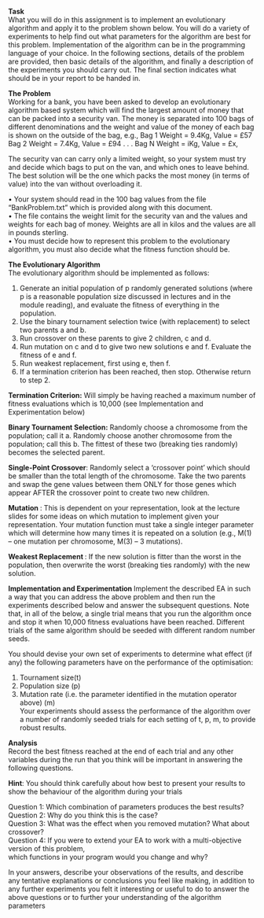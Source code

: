 <b>Task <br /></b>
What you will do in this assignment is to implement an evolutionary algorithm and apply it to the 
problem shown below. You will do a variety of experiments to help find out what parameters for the 
algorithm are best for this problem. Implementation of the algorithm can be in the programming 
language of your choice. In the following sections, details of the problem are provided, then basic details 
of the algorithm, and finally a description of the experiments you should carry out. The final section 
indicates what should be in your report to be handed in. 

<strong>The Problem</strong><br/>
Working for a bank, you have been asked to develop an evolutionary algorithm based system which will 
find the largest amount of money that can be packed into a security van. The money is separated into 
100 bags of different denominations and the weight and value of the money of each bag is shown on 
the outside of the bag, e.g., 
Bag 1 Weight = 9.4Kg, Value = £57
Bag 2 Weight = 7.4Kg, Value = £94
. 
. 
. 
Bag N Weight = iKg, Value = £x, </br>

The security van can carry only a limited weight, so your system must try and decide which bags to put 
on the van, and which ones to leave behind. The best solution will be the one which packs the most 
money (in terms of value) into the van without overloading it. </br>

• Your system should read in the 100 bag values from the file “BankProblem.txt” which is 
provided along with this document. </br>
• The file contains the weight limit for the security van and the values and weights for each 
bag of money. Weights are all in kilos and the values are all in pounds sterling. </br>
• You must decide how to represent this problem to the evolutionary algorithm, you must 
also decide what the fitness function should be. </br>

<strong> The Evolutionary Algorithm </strong><br/>
The evolutionary algorithm should be implemented as follows: 
1. Generate an initial population of p randomly generated solutions (where p is a reasonable 
population size discussed in lectures and in the module reading), and evaluate the fitness of 
everything in the population. 
2. Use the binary tournament selection twice (with replacement) to select two parents a and b. 
3. Run crossover on these parents to give 2 children, c and d. 
4. Run mutation on c and d to give two new solutions e and f. Evaluate the fitness of e and f. 
5. Run weakest replacement, first using e, then f. 
6. If a termination criterion has been reached, then stop. Otherwise return to step 2. 

<strong>Termination Criterion:</strong> Will simply be having reached a maximum number of fitness evaluations which 
is 10,000 (see Implementation and Experimentation below) </br>

<strong>Binary Tournament Selection:</strong> Randomly choose a chromosome from the population; call it a. Randomly 
choose another chromosome from the population; call this b. The fittest of these two (breaking ties 
randomly) becomes the selected parent. </br>

<strong>Single-Point Crossover</strong>: Randomly select a ‘crossover point’ which should be smaller than the total 
length of the chromosome. Take the two parents and swap the gene values between them ONLY for 
those genes which appear AFTER the crossover point to create two new children. </br>

<strong>Mutation </strong>: This is dependent on your representation, look at the lecture slides for some ideas on which 
mutation to implement given your representation. Your mutation function must take a single integer 
parameter which will determine how many times it is repeated on a solution (e.g., M(1) – one 
mutation per chromosome, M(3) – 3 mutations). </br>

<strong>Weakest Replacement </strong>: If the new solution is fitter than the worst in the population, then overwrite the 
worst (breaking ties randomly) with the new solution. </br>

<strong>Implementation and Experimentation </strong>
Implement the described EA in such a way that you can address the above problem and then run the 
experiments described below and answer the subsequent questions. Note that, in all of the below, a 
single trial means that you run the algorithm once and stop it when 10,000 fitness evaluations have 
been reached. Different trials of the same algorithm should be seeded with different random number 
seeds. 

You should devise your own set of experiments to determine what effect (if any) the following 
parameters have on the performance of the optimisation: 
1. Tournament size(t)
2. Population size (p)
3. Mutation rate (i.e. the parameter identified in the mutation operator above) (m) </br>
Your experiments should assess the performance of the algorithm over a number of randomly seeded 
trials for each setting of t, p, m, to provide robust results. </br>

<strong>Analysis</strong><br/>
Record the best fitness reached at the end of each trial and any other variables during the run that you 
think will be important in answering the following questions. 

<strong>Hint</strong>: You should think carefully about how best to present your results to show the behaviour of the 
algorithm during your trials </br>

Question 1: Which combination of parameters produces the best results? </br>
Question 2: Why do you think this is the case? </br>
Question 3: What was the effect when you removed mutation? What about crossover? </br>
Question 4: If you were to extend your EA to work with a multi-objective version of this problem, </br>
which functions in your program would you change and why? </br>

In your answers, describe your observations of the results, and describe any tentative explanations or 
conclusions you feel like making, in addition to any further experiments you felt it interesting or useful 
to do to answer the above questions or to further your understanding of the algorithm parameters
